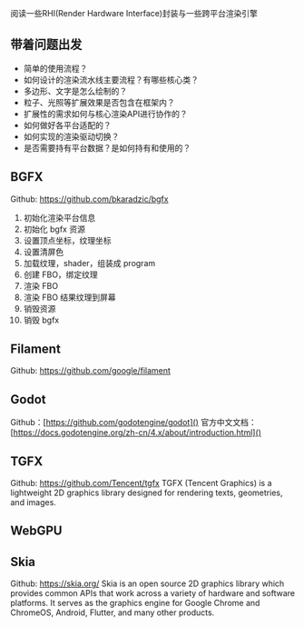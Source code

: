 阅读一些RHI(Render Hardware Interface)封装与一些跨平台渲染引擎

## 带着问题出发

- 简单的使用流程？
- 如何设计的渲染流水线主要流程？有哪些核心类？
- 多边形、文字是怎么绘制的？
- 粒子、光照等扩展效果是否包含在框架内？
- 扩展性的需求如何与核心渲染API进行协作的？
- 如何做好各平台适配的？
- 如何实现的渲染驱动切换？
- 是否需要持有平台数据？是如何持有和使用的？

## BGFX

Github: https://github.com/bkaradzic/bgfx

1. 初始化渲染平台信息
2. 初始化 bgfx 资源
3. 设置顶点坐标，纹理坐标
4. 设置清屏色
5. 加载纹理，shader，组装成 program
6. 创建 FBO，绑定纹理
7. 渲染 FBO
8. 渲染 FBO 结果纹理到屏幕
9. 销毁资源
10. 销毁 bgfx


## Filament

Github: https://github.com/google/filament


## Godot

Github：[https://github.com/godotengine/godot]()
官方中文文档：[https://docs.godotengine.org/zh-cn/4.x/about/introduction.html]()


## TGFX

Github: https://github.com/Tencent/tgfx
TGFX (Tencent Graphics) is a lightweight 2D graphics library designed for rendering texts, geometries, and images.



## WebGPU



## Skia

Github: https://skia.org/
Skia is an open source 2D graphics library which provides common APIs that work across a variety of hardware and software platforms. It serves as the graphics engine for Google Chrome and ChromeOS, Android, Flutter, and many other products.